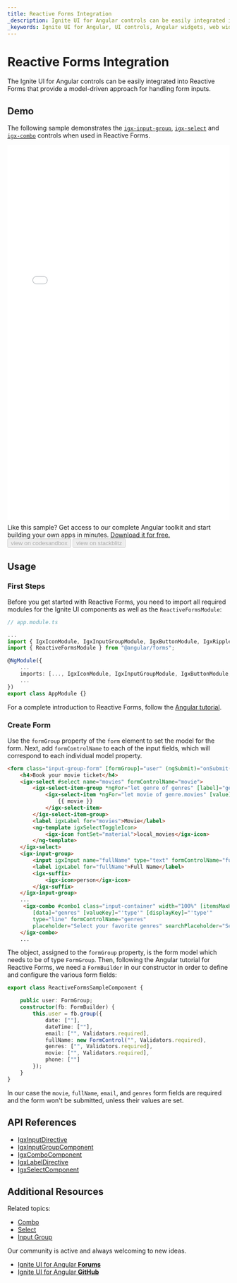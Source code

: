 ```yaml
---
title: Reactive Forms Integration
_description: Ignite UI for Angular controls can be easily integrated in Reactive Forms. 
_keywords: Ignite UI for Angular, UI controls, Angular widgets, web widgets, UI widgets, Angular, Native Angular Components Suite, Native Angular Controls, Native Angular Components Library, Angular Combo components, Angular Reactive Forms, Angular Forms
---
```


# Reactive Forms Integration
<p class="highlight">
The Ignite UI for Angular controls can be easily integrated into Reactive Forms that provide a model-driven approach for handling form inputs.
</p>

## Demo
The following sample demonstrates the [`igx-input-group`]({environment:angularApiUrl}/classes/igxinputgroupcomponent.html), [`igx-select`]({environment:angularApiUrl}/classes/igxselectcomponent.html) and [`igx-combo`]({environment:angularApiUrl}/classes/igxcombocomponent.html) controls when used in Reactive Forms.

<div class="sample-container loading" style="height: 850px;">
    <iframe id="reactive-forms-sample" frameborder="0" seamless="" width="100%" height="100%" src="{environment:demosBaseUrl}/data-entries/reactive-forms" onload="onSampleIframeContentLoaded(this);"></iframe>
</div>
<p style="margin: 0;padding-top: 0.5rem">Like this sample? Get access to our complete Angular toolkit and start building your own apps in minutes. <a class="no-external-icon mchNoDecorate trackCTA" target="_blank" href="https://www.infragistics.com/products/ignite-ui-angular/download" data-xd-ga-action="Download" data-xd-ga-label="Ignite UI for Angular">Download it for free.</a></p>
<div>
<button data-localize="codesandbox" disabled class="codesandbox-btn" data-iframe-id="reactive-forms-sample" data-demos-base-url="{environment:demosBaseUrl}">view on codesandbox</button>
<button data-localize="stackblitz" disabled class="stackblitz-btn" data-iframe-id="reactive-forms-sample" data-demos-base-url="{environment:demosBaseUrl}">view on stackblitz</button>
</div>
<div class="divider--half"></div>

## Usage

### First Steps

Before you get started with Reactive Forms, you need to import all required modules for the Ignite UI components as well as the `ReactiveFormsModule`:

```typescript
// app.module.ts

...
import { IgxIconModule, IgxInputGroupModule, IgxButtonModule, IgxRippleModule, IgxDatePickerModule, IgxTimePickerModule, IgxComboModule, igxSelectModule } from "igniteui-angular";
import { ReactiveFormsModule } from "@angular/forms";

@NgModule({
    ...
    imports: [..., IgxIconModule, IgxInputGroupModule, IgxButtonModule, IgxRippleModule, IgxDatePickerModule, IgxTimePickerModule, IgxComboModule, igxSelectModule, ReactiveFormsModule],
    ...
})
export class AppModule {}
```

For a complete introduction to Reactive Forms, follow the [Angular tutorial](https://angular.io/guide/reactive-forms).

### Create Form

Use the `formGroup` property of the `form` element to set the model for the form. Next, add `formControlName` to each of the input fields, which will correspond to each individual model property.

```html
<form class="input-group-form" [formGroup]="user" (ngSubmit)="onSubmit()">
    <h4>Book your movie ticket</h4>
    <igx-select #select name="movies" formControlName="movie">
        <igx-select-item-group *ngFor="let genre of genres" [label]="genre.type">
            <igx-select-item *ngFor="let movie of genre.movies" [value]="movie">
                {{ movie }}
            </igx-select-item>
        </igx-select-item-group>
        <label igxLabel for="movies">Movie</label>
        <ng-template igxSelectToggleIcon>
            <igx-icon fontSet="material">local_movies</igx-icon>
        </ng-template>
    </igx-select>
    <igx-input-group>
        <input igxInput name="fullName" type="text" formControlName="fullName"/>
        <label igxLabel for="fullName">Full Name</label>
        <igx-suffix>
            <igx-icon>person</igx-icon>
        </igx-suffix>
    </igx-input-group>
    ...
     <igx-combo #combo1 class="input-container" width="100%" [itemsMaxHeight]="130"
        [data]="genres" [valueKey]="'type'" [displayKey]="'type'"
        type="line" formControlName="genres"
        placeholder="Select your favorite genres" searchPlaceholder="Search...">
    </igx-combo>
    ...
```
The object, assigned to the `formGroup` property, is the form model which needs to be of type `FormGroup`. Then, following the Angular tutorial for Reactive Forms, we need a `FormBuilder` in our constructor in order to define and configure the various form fields:

```typescript
export class ReactiveFormsSampleComponent {

    public user: FormGroup;
    constructor(fb: FormBuilder) {
        this.user = fb.group({
            date: [""],
            dateTime: [""],
            email: ["", Validators.required],
            fullName: new FormControl("", Validators.required),
            genres: ["", Validators.required],
            movie: ["", Validators.required],
            phone: [""]
        });
    }
}
```

In our case the `movie`, `fullName`, `email`, and `genres` form fields are required and the form won't be submitted, unless their values are set.

## API References
<div class="divider--half"></div>

* [IgxInputDirective]({environment:angularApiUrl}/classes/igxinputdirective.html)
* [IgxInputGroupComponent]({environment:angularApiUrl}/classes/igxinputgroupcomponent.html)
* [IgxComboComponent]({environment:angularApiUrl}/classes/igxcombocomponent.html) 
* [IgxLabelDirective]({environment:angularApiUrl}/classes/igxlabeldirective.html)
* [IgxSelectComponent]({environment:angularApiUrl}/classes/igxselectcomponent.html)  

## Additional Resources
<div class="divider--half"></div>

Related topics:

* [Combo](combo.md)
* [Select](select.md)
* [Input Group](input-group.md)

Our community is active and always welcoming to new ideas.

* [Ignite UI for Angular **Forums**](https://www.infragistics.com/community/forums/f/ignite-ui-for-angular)
* [Ignite UI for Angular **GitHub**](https://github.com/IgniteUI/igniteui-angular)
